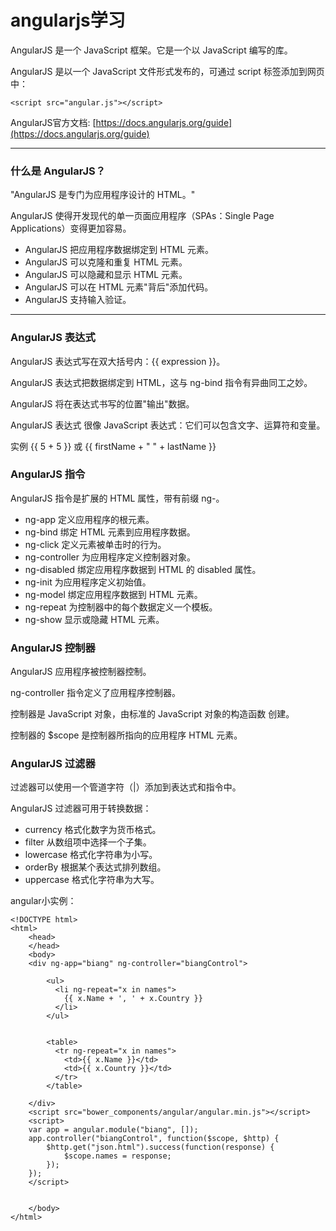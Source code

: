 angularjs学习
============

AngularJS 是一个 JavaScript 框架。它是一个以 JavaScript 编写的库。

AngularJS 是以一个 JavaScript 文件形式发布的，可通过 script 标签添加到网页中：

    <script src="angular.js"></script>

AngularJS官方文档: [https://docs.angularjs.org/guide](https://docs.angularjs.org/guide)

---

### 什么是 AngularJS？

"AngularJS 是专门为应用程序设计的 HTML。"

AngularJS 使得开发现代的单一页面应用程序（SPAs：Single Page Applications）变得更加容易。

* AngularJS 把应用程序数据绑定到 HTML 元素。
* AngularJS 可以克隆和重复 HTML 元素。
* AngularJS 可以隐藏和显示 HTML 元素。
* AngularJS 可以在 HTML 元素"背后"添加代码。
* AngularJS 支持输入验证。

---

### AngularJS 表达式

AngularJS 表达式写在双大括号内：{{ expression }}。

AngularJS 表达式把数据绑定到 HTML，这与 ng-bind 指令有异曲同工之妙。

AngularJS 将在表达式书写的位置"输出"数据。

AngularJS 表达式 很像 JavaScript 表达式：它们可以包含文字、运算符和变量。

实例 {{ 5 + 5 }} 或 {{ firstName + " " + lastName }}

### AngularJS 指令

AngularJS 指令是扩展的 HTML 属性，带有前缀 ng-。

* ng-app	定义应用程序的根元素。
* ng-bind	绑定 HTML 元素到应用程序数据。
* ng-click	定义元素被单击时的行为。
* ng-controller	为应用程序定义控制器对象。
* ng-disabled	绑定应用程序数据到 HTML 的 disabled 属性。
* ng-init	为应用程序定义初始值。
* ng-model	绑定应用程序数据到 HTML 元素。
* ng-repeat	为控制器中的每个数据定义一个模板。
* ng-show	显示或隐藏 HTML 元素。

### AngularJS 控制器

AngularJS 应用程序被控制器控制。

ng-controller 指令定义了应用程序控制器。

控制器是 JavaScript 对象，由标准的 JavaScript 对象的构造函数 创建。

控制器的 $scope 是控制器所指向的应用程序 HTML 元素。

### AngularJS 过滤器

过滤器可以使用一个管道字符（|）添加到表达式和指令中。

AngularJS 过滤器可用于转换数据：

* currency	格式化数字为货币格式。
* filter	从数组项中选择一个子集。
* lowercase	格式化字符串为小写。
* orderBy	根据某个表达式排列数组。
* uppercase	格式化字符串为大写。

angular小实例：

    <!DOCTYPE html>
    <html>
        <head>
        </head>
        <body>
        <div ng-app="biang" ng-controller="biangControl"> 

            <ul>
              <li ng-repeat="x in names">
                {{ x.Name + ', ' + x.Country }}
              </li>
            </ul>

            
            <table>
              <tr ng-repeat="x in names">
                <td>{{ x.Name }}</td>
                <td>{{ x.Country }}</td>
              </tr>
            </table>

        </div>
        <script src="bower_components/angular/angular.min.js"></script>
        <script>
        var app = angular.module("biang", []);
        app.controller("biangControl", function($scope, $http) {
            $http.get("json.html").success(function(response) {
                $scope.names = response;
            });
        });
        </script>


        </body>
    </html>
